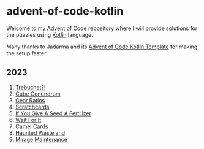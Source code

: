 # advent-of-code-kotlin

Welcome to my [Advent of Code][aoc] repository where I will provide solutions for the puzzles using [Kotlin][kotlin] language.

Many thanks to Jadarma and its [Advent of Code Kotlin Template][template] for making the setup faster.

## 2023
1. [Trebuchet?!](https://github.com/piurizza/advent-of-code-kotlin/blob/main/solutions/aockt/y2023/Y2023D01.kt)
2. [Cube Conundrum](https://github.com/piurizza/advent-of-code-kotlin/blob/main/solutions/aockt/y2023/Y2023D02.kt)
3. [Gear Ratios](https://github.com/piurizza/advent-of-code-kotlin/blob/main/solutions/aockt/y2023/Y2023D03.kt)
4. [Scratchcards](https://github.com/piurizza/advent-of-code-kotlin/blob/main/solutions/aockt/y2023/Y2023D04.kt)
5. [If You Give A Seed A Fertilizer](https://github.com/piurizza/advent-of-code-kotlin/blob/main/solutions/aockt/y2023/Y2023D05.kt)
6. [Wait For It](https://github.com/piurizza/advent-of-code-kotlin/blob/main/solutions/aockt/y2023/Y2023D06.kt)
7. [Camel Cards](https://github.com/piurizza/advent-of-code-kotlin/blob/main/solutions/aockt/y2023/Y2023D07.kt)
8. [Haunted Wasteland](https://github.com/piurizza/advent-of-code-kotlin/blob/main/solutions/aockt/y2023/Y2023D08.kt)
9. [Mirage Maintenance](https://github.com/piurizza/advent-of-code-kotlin/blob/main/solutions/aockt/y2023/Y2023D09.kt)

[aoc]: https://adventofcode.com
[github]: https://github.com/piurizza
[kotlin]: https://kotlinlang.org
[template]: https://github.com/Jadarma/advent-of-code-kotlin-template